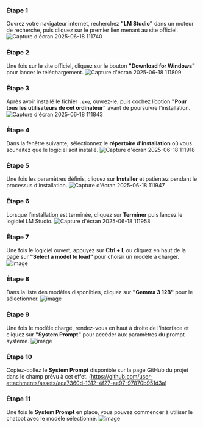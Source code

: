 ### Étape 1  
Ouvrez votre navigateur internet, recherchez **"LM Studio"** dans un moteur de recherche, puis cliquez sur le premier lien menant au site officiel.
![Capture d'écran 2025-06-18 111740](https://github.com/user-attachments/assets/edd122bf-c9a7-4511-803e-e5cfec11e943)

### Étape 2  
Une fois sur le site officiel, cliquez sur le bouton **"Download for Windows"** pour lancer le téléchargement.
![Capture d'écran 2025-06-18 111809](https://github.com/user-attachments/assets/74a39e41-0968-443e-8b96-f7396ec77327)

### Étape 3  
Après avoir installé le fichier `.exe`, ouvrez-le, puis cochez l’option **"Pour tous les utilisateurs de cet ordinateur"** avant de poursuivre l’installation.
![Capture d'écran 2025-06-18 111843](https://github.com/user-attachments/assets/9a61e88f-1a51-4ad0-a214-a5481890a51d)

### Étape 4  
Dans la fenêtre suivante, sélectionnez le **répertoire d’installation** où vous souhaitez que le logiciel soit installé.
![Capture d'écran 2025-06-18 111918](https://github.com/user-attachments/assets/57dabf2f-a5ba-458d-9c38-45c79f043e62)

### Étape 5  
Une fois les paramètres définis, cliquez sur **Installer** et patientez pendant le processus d’installation.
![Capture d'écran 2025-06-18 111947](https://github.com/user-attachments/assets/8fe6e5cf-ca3d-45c0-8339-55da39794ddd)

### Étape 6  
Lorsque l’installation est terminée, cliquez sur **Terminer** puis lancez le logiciel LM Studio.
![Capture d'écran 2025-06-18 111958](https://github.com/user-attachments/assets/3e78e0e4-315c-430f-b788-30fbe7f5fb77)

### Étape 7  
Une fois le logiciel ouvert, appuyez sur **Ctrl + L** ou cliquez en haut de la page sur **"Select a model to load"** pour choisir un modèle à charger.
![image](https://github.com/user-attachments/assets/2eb729c0-81ed-425f-9289-d01cfa37e8fd)

### Étape 8  
Dans la liste des modèles disponibles, cliquez sur **"Gemma 3 12B"** pour le sélectionner.
![image](https://github.com/user-attachments/assets/88482e25-0112-47c5-8fb9-266d1aabbe0d)

### Étape 9  
Une fois le modèle chargé, rendez-vous en haut à droite de l’interface et cliquez sur **"System Prompt"** pour accéder aux paramètres du prompt système.
![image](https://github.com/user-attachments/assets/79c770d8-a069-417f-bafa-e6754ee35b75)

### Étape 10  
Copiez-collez le **System Prompt** disponible sur la page GitHub du projet dans le champ prévu à cet effet.
(https://github.com/user-attachments/assets/aca7360d-1312-4f27-ae97-97870b951d3a)

### Étape 11  
Une fois le **System Prompt** en place, vous pouvez commencer à utiliser le chatbot avec le modèle sélectionné.
![image](https://github.com/user-attachments/assets/a60eaddb-2f42-4685-b788-907be4380d63)




